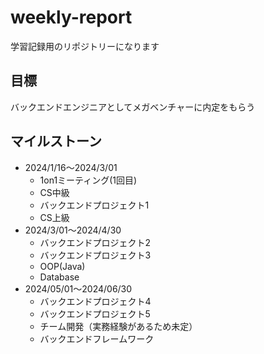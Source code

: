 # weekly-report
学習記録用のリポジトリーになります

## 目標
バックエンドエンジニアとしてメガベンチャーに内定をもらう

## マイルストーン
- 2024/1/16〜2024/3/01
    - 1on1ミーティング(1回目)
    - CS中級
    - バックエンドプロジェクト1
    - CS上級
- 2024/3/01〜2024/4/30
   - バックエンドプロジェクト2
   - バックエンドプロジェクト3
   - OOP(Java)
   - Database
- 2024/05/01〜2024/06/30
    - バックエンドプロジェクト4
    - バックエンドプロジェクト5
    - チーム開発（実務経験があるため未定）
    - バックエンドフレームワーク
